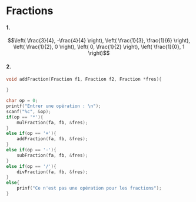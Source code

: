 # Fractions
#### 1.
$$\left( \frac{3}{4}, -\frac{4}{4} \right), \left( \frac{1}{3}, \frac{1}{6} \right), \left( \frac{1}{2}, 0 \right), \left( 0, \frac{1}{2} \right), \left( \frac{1}{0}, 1 \right)$$
#### 2.
```C
void addFraction(Fraction f1, Fraction f2, Fraction *fres){
	
}
```



```C
char op = 0;
printf("Entrer une opération : \n");
scanf("%c", &op);
if(op == '*'){
	mulFraction(fa, fb, &fres);
}
else if(op == '+'){
	addFraction(fa, fb, &fres);
}
else if(op == '-'){
	subFraction(fa, fb, &fres);
}
else if(op == '/'){
	divFraction(fa, fb, &fres);
}
else{
	prinf("Ce n'est pas une opération pour les fractions");
}



```